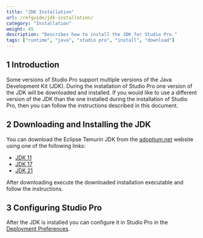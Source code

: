 ```yaml
---
title: "JDK Installation"
url: /refguide/jdk-installation/
category: "Installation"
weight: 45
description: "Describes how to install the JDK for Studio Pro."
tags: ["runtime", "java", "studio pro", "install", "download"]
---
```


## 1 Introduction

Some versions of Studio Pro support multiple versions of the Java Development Kit (JDK).
During the installation of Studio Pro one version of the JDK will be downloaded and installed.
If you would like to use a different version of the JDK than the one installed during the installation of Studio Pro, then you can follow the instructions described in this document.

## 2 Downloading and Installing the JDK

You can download the Eclipse Temurin JDK from the [adoptium.net](https://adoptium.net/) website using one of the following links:

* [JDK 11](https://adoptium.net/temurin/releases/?version=11)
* [JDK 17](https://adoptium.net/temurin/releases/?version=17)
* [JDK 21](https://adoptium.net/temurin/releases/?version=21)

After downloading execute the downloaded installation executable and follow the instructions.

## 3 Configuring Studio Pro

After the JDK is installed you can configure it in Studio Pro in the [Deployment Preferences](/refguide/preferences-dialog/#jdk-directory).
